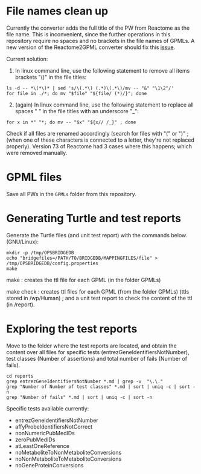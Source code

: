 # File names clean up

Currently the converter adds the full title of the PW from Reactome as the file name. This is inconvenient, since the further operations in this repository require no spaces and no brackets in the file names of GPMLs. A new version of the Reactome2GPML converter should fix this [issue](https://github.com/wikipathways/reactome2gpml-converter/issues/55).

Current solution:
1. In linux command line, use the following statement to remove all items brackets "()" in the file titles:
```
ls -d -- *\(*\)* | sed 's/\(.*\) (.*)\(.*\)/mv -- "&" "\1\2"/'
for file in ./*; do mv "$file" "${file/ (*)/}"; done
```
2. (again) In linux command line, use the following statement to replace all spaces " " in the file titles with an underscore "_":
```
for x in *" "*; do mv -- "$x" "${x// /_}" ; done
```
Check if all files are renamed accordingly (search for files with "(" or ")" ; (when one of these characters is connected to a letter, they're not replaced properly). Version 73 of Reactome had 3 cases where this happens; which were removed manually.

# GPML files

Save all PWs in the `GPMLs` folder from this repository.

# Generating Turtle and test reports

Generate the Turtle files (and unit test report) with the commands below.(GNU/Linux):

```shell
mkdir -p /tmp/OPSBRIDGEDB
echo "bridgefiles=/PATH/TO/BRIDGEDB/MAPPINGFILES/file" > /tmp/OPSBRIDGEDB/config.properties
make
```
make : creates the ttl file for each GPML (in the folder GPMLs)

make check : creates ttl files for each GPML (from the folder GPMLs) (ttls stored in /wp/Human) ; and a unit test report to check the content of the ttl (in /report).


# Exploring the test reports
Move to the folder where the test reports are located, and obtain the content over all files for specific tests (entrezGeneIdentifiersNotNumber), test classes (Number of assertions) and total number of fails (Number of fails).
```
cd reports
grep entrezGeneIdentifiersNotNumber *.md | grep -v  "\.\."
grep "Number of Number of test classes" *.md | sort | uniq -c | sort -n
grep "Number of fails" *.md | sort | uniq -c | sort -n
```

Specific tests available currently:
- entrezGeneIdentifiersNotNumber
- affyProbeIdentifiersNotCorrect
- nonNumericPubMedIDs
- zeroPubMedIDs
- atLeastOneReference
- noMetaboliteToNonMetaboliteConversions
- noNonMetaboliteToMetaboliteConversions
- noGeneProteinConversions
